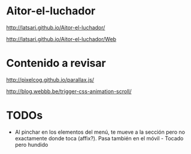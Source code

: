 # Aitor-el-luchador

http://latsari.github.io/Aitor-el-luchador/

http://latsari.github.io/Aitor-el-luchador/Web

# Contenido a revisar

http://pixelcog.github.io/parallax.js/

http://blog.webbb.be/trigger-css-animation-scroll/

# TODOs
- Al pinchar en los elementos del menú, te mueve a la sección pero no exactamente donde toca (affix?). Pasa también en el móvil - Tocado pero hundido
